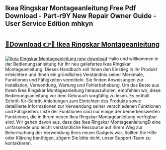 ## Ikea Ringskar Montageanleitung Free Pdf Download - Part-r9Y New Repair Owner Guide - User Service Edition mhkyn

# <h2><a href="http://df74ke.blite.top/?on=Ikea+Ringskar+Montageanleitung">🔗Download 👉🔴 Ikea Ringskar Montageanleitung</a></h2>

[![Ikea Ringskar Montageanleitung new download](https://i.imgur.com/lujVjoI.png)](http://df74ke.blite.top/?on=Ikea+Ringskar+Montageanleitung)
Hallo und willkommen in der Bedienungsanleitung für Ihr neu geliefertes Ikea Ringskar Montageanleitung. Dieses Handbuch soll Ihnen den Einstieg in Ihr Produkt erleichtern und Ihnen ein gründliches Verständnis seiner Merkmale, Funktionen und Fähigkeiten vermitteln. Sie finden Anweisungen zur Installation, Verwendung, Wartung und Fehlerbehebung. Um das Beste aus Ihrem Ikea Ringskar Montageanleitung herauszuholen, empfehlen wir, diese Bedienungsanleitung vor dem Gebrauch sorgfältig zu lesen. Es enthält Schritt-für-Schritt-Anleitungen zum Einrichten des Produkts sowie detaillierte Informationen zur Verwendung seiner verschiedenen Funktionen und Fähigkeiten. Liste der Funktionen sind nur einige der bemerkenswerten Funktionen, die in Ihrem neuen Ikea Ringskar Montageanleitung verfügbar sind. Wir gehen davon aus, dass das Ikea Ringskar MontageanleitungD eine umfassende und leicht verständliche Ressource auf Ihrem Weg zur Beherrschung der Verwendung Ihres neuen Gadgets war. Sollten Sie Hilfe oder Klärung benötigen, zögern Sie bitte nicht, unser Support-Team zu kontaktieren.
